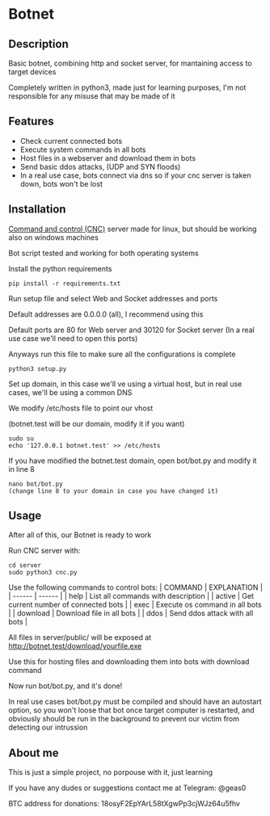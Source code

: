# Botnet
## Description

Basic botnet, combining http and socket server, for mantaining access to target devices

Completely written in python3, made just for learning purposes, I'm not responsible for any misuse that may be made of it

## Features

- Check current connected bots
- Execute system commands in all bots
- Host files in a webserver and download them in bots
- Send basic ddos attacks, (UDP and SYN floods)
- In a real use case, bots connect via dns so if your cnc server is taken down, bots won't be lost

## Installation

[Command and control (CNC)](https://en.wikipedia.org/wiki/Command_and_control) server made for linux, but should be working also on windows machines

Bot script tested and working for both operating systems

Install the python requirements

```
pip install -r requirements.txt
```

Run setup file and select Web and Socket addresses and ports

Default addresses are 0.0.0.0 (all), I recommend using this

Default ports are 80 for Web server and 30120 for Socket server (In a real use case we'll need to open this ports)

Anyways run this file to make sure all the configurations is complete

```
python3 setup.py
```

Set up domain, in this case we'll ve using a virtual host, but in real use cases, we'll be using a common DNS

We modify /etc/hosts file to point our vhost

(botnet.test will be our domain, modify it if you want)
```
sudo su
echo '127.0.0.1 botnet.test' >> /etc/hosts
```
If you have modified the botnet.test domain, open bot/bot.py and modify it in line 8
```
nano bot/bot.py
(change line 8 to your domain in case you have changed it)
```

## Usage

After all of this, our Botnet is ready to work

Run CNC server with:
```
cd server
sudo python3 cnc.py
```
Use the following commands to control bots:
| COMMAND | EXPLANATION |
| ------ | ------ |
| help | List all commands with description |
| active | Get current number of connected bots |
| exec | Execute os command in all bots  |
| download | Download file in all bots |
| ddos | Send ddos attack with all bots |

All files in server/public/ will be exposed at http://botnet.test/download/yourfile.exe

Use this for hosting files and downloading them into bots with download command

Now run bot/bot.py, and it's done!

In real use cases bot/bot.py must be compiled and should have an autostart option, so you won't loose that bot once target computer is restarted, and obviously should be run in the background to prevent our victim from detecting our intrussion

## About me

This is just a simple project, no porpouse with it, just learning

If you have any dudes or suggestions contact me at Telegram: @geas0

BTC address for donations:
18osyF2EpYArL58tXgwPp3cjWJz64u5fhv
